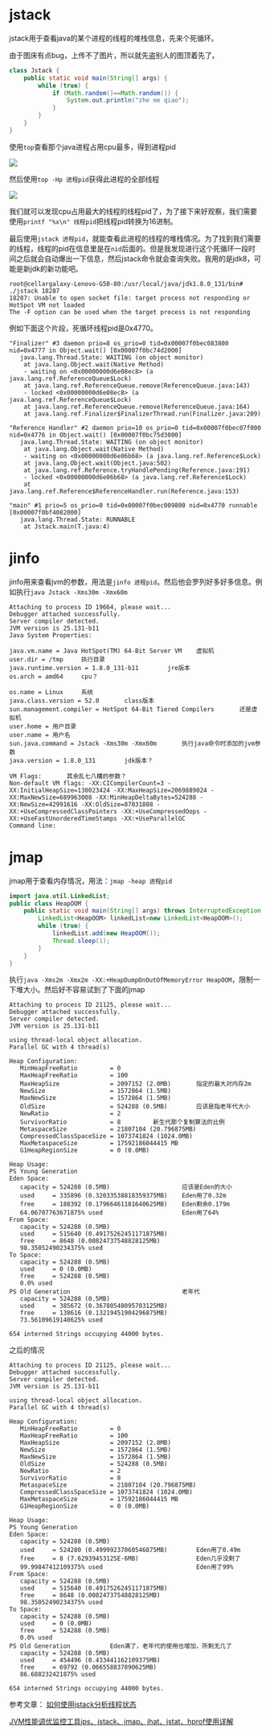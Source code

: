# jstack

jstack用于查看java的某个进程的线程的堆栈信息，先来个死循环。

由于图床有点bug，上传不了图片，所以就先盗别人的图顶着先了。
```java
class Jstack {
	public static void main(String[] args) {
		while (true) {
			if (Math.random()==Math.random()) {
				System.out.println("zhe me qiao");
			}
		}
	}
}
```


使用`top`查看那个java进程占用cpu最多，得到进程pid

![](/file/blog/code/20180319/upload-images.jianshu.io-upload_images-2184951-b61659815716a054.png.1.png)

然后使用`top -Hp 进程pid`获得此进程的全部线程

![](/file/blog/code/20180319/upload-images.jianshu.io-upload_images-2184951-831f6716e5801e63.png.1.png)

我们就可以发现cpu占用最大的线程的线程pid了，为了接下来好观察，我们需要使用`printf "%x\n" 线程pid`把线程pid转换为16进制。

最后使用`jstack 进程pid`，就能查看此进程的线程的堆栈情况。为了找到我们需要的线程，线程的pid在信息里是在`nid`后面的。但是我发现进行这个死循环一段时间之后就会自动爆出一下信息，然后jstack命令就会查询失败。我用的是jdk8，可能是新jdk的新功能吧。
```
root@cellargalaxy-Lenovo-G50-80:/usr/local/java/jdk1.8.0_131/bin# ./jstack 18287
18287: Unable to open socket file: target process not responding or HotSpot VM not loaded
The -F option can be used when the target process is not responding
```
例如下面这个片段，死循环线程pid是0x4770。
```
"Finalizer" #3 daemon prio=8 os_prio=0 tid=0x00007f0bec083800 nid=0x4777 in Object.wait() [0x00007f0bc74d2000]
   java.lang.Thread.State: WAITING (on object monitor)
	at java.lang.Object.wait(Native Method)
	- waiting on <0x00000000d6e08ec8> (a java.lang.ref.ReferenceQueue$Lock)
	at java.lang.ref.ReferenceQueue.remove(ReferenceQueue.java:143)
	- locked <0x00000000d6e08ec8> (a java.lang.ref.ReferenceQueue$Lock)
	at java.lang.ref.ReferenceQueue.remove(ReferenceQueue.java:164)
	at java.lang.ref.Finalizer$FinalizerThread.run(Finalizer.java:209)

"Reference Handler" #2 daemon prio=10 os_prio=0 tid=0x00007f0bec07f000 nid=0x4776 in Object.wait() [0x00007f0bc75d3000]
   java.lang.Thread.State: WAITING (on object monitor)
	at java.lang.Object.wait(Native Method)
	- waiting on <0x00000000d6e06b68> (a java.lang.ref.Reference$Lock)
	at java.lang.Object.wait(Object.java:502)
	at java.lang.ref.Reference.tryHandlePending(Reference.java:191)
	- locked <0x00000000d6e06b68> (a java.lang.ref.Reference$Lock)
	at java.lang.ref.Reference$ReferenceHandler.run(Reference.java:153)

"main" #1 prio=5 os_prio=0 tid=0x00007f0bec009800 nid=0x4770 runnable [0x00007f0bf4082000]
   java.lang.Thread.State: RUNNABLE
	at Jstack.main(T.java:4)
```

# jinfo
jinfo用来查看jvm的参数，用法是`jinfo 进程pid`。然后他会罗列好多好多信息。例如执行`java Jstack -Xms30m -Xmx60m`
```
Attaching to process ID 19664, please wait...
Debugger attached successfully.
Server compiler detected.
JVM version is 25.131-b11
Java System Properties:

java.vm.name = Java HotSpot(TM) 64-Bit Server VM	虚拟机
user.dir = /tmp		执行目录
java.runtime.version = 1.8.0_131-b11		jre版本
os.arch = amd64		cpu？

os.name = Linux		系统
java.class.version = 52.0		class版本
sun.management.compiler = HotSpot 64-Bit Tiered Compilers		还是虚拟机
user.home = 用户目录
user.name = 用户名
sun.java.command = Jstack -Xms30m -Xmx60m		执行java命令时添加的jvm参数
java.version = 1.8.0_131		jdk版本？

VM Flags:		其余乱七八糟的参数？
Non-default VM flags: -XX:CICompilerCount=3 -XX:InitialHeapSize=130023424 -XX:MaxHeapSize=2069889024 -XX:MaxNewSize=689963008 -XX:MinHeapDeltaBytes=524288 -XX:NewSize=42991616 -XX:OldSize=87031808 -XX:+UseCompressedClassPointers -XX:+UseCompressedOops -XX:+UseFastUnorderedTimeStamps -XX:+UseParallelGC 
Command line:
```

# jmap
jmap用于查看内存情况，用法：`jmap -heap 进程pid`
```java
import java.util.LinkedList;
public class HeapOOM {
	public static void main(String[] args) throws InterruptedException {
		LinkedList<HeapOOM> linkedList=new LinkedList<HeapOOM>();
		while (true) {
			linkedList.add(new HeapOOM());
			Thread.sleep(1);
		}
	}
}
```
执行`java -Xms2m -Xmx2m -XX:+HeapDumpOnOutOfMemoryError HeapOOM`，限制一下堆大小。然后好不容易试到了下面的jmap
```
Attaching to process ID 21125, please wait...
Debugger attached successfully.
Server compiler detected.
JVM version is 25.131-b11

using thread-local object allocation.
Parallel GC with 4 thread(s)

Heap Configuration:
   MinHeapFreeRatio         = 0
   MaxHeapFreeRatio         = 100
   MaxHeapSize              = 2097152 (2.0MB)		指定的最大对内存2m
   NewSize                  = 1572864 (1.5MB)
   MaxNewSize               = 1572864 (1.5MB)
   OldSize                  = 524288 (0.5MB)		应该是指老年代大小
   NewRatio                 = 2
   SurvivorRatio            = 8			新生代那个复制算法的比例
   MetaspaceSize            = 21807104 (20.796875MB)
   CompressedClassSpaceSize = 1073741824 (1024.0MB)
   MaxMetaspaceSize         = 17592186044415 MB
   G1HeapRegionSize         = 0 (0.0MB)

Heap Usage:
PS Young Generation
Eden Space:
   capacity = 524288 (0.5MB)					应该是Eden的大小
   used     = 335896 (0.32033538818359375MB)	Eden用了0.32m
   free     = 188392 (0.17966461181640625MB)	Eden剩余0.179m
   64.06707763671875% used						Eden用了64%
From Space:
   capacity = 524288 (0.5MB)
   used     = 515640 (0.49175262451171875MB)
   free     = 8648 (0.00824737548828125MB)
   98.35052490234375% used
To Space:
   capacity = 524288 (0.5MB)
   used     = 0 (0.0MB)
   free     = 524288 (0.5MB)
   0.0% used
PS Old Generation								老年代
   capacity = 524288 (0.5MB)
   used     = 385672 (0.36780548095703125MB)
   free     = 138616 (0.13219451904296875MB)
   73.56109619140625% used

654 interned Strings occupying 44000 bytes.
```
之后的情况
```
Attaching to process ID 21125, please wait...
Debugger attached successfully.
Server compiler detected.
JVM version is 25.131-b11

using thread-local object allocation.
Parallel GC with 4 thread(s)

Heap Configuration:
   MinHeapFreeRatio         = 0
   MaxHeapFreeRatio         = 100
   MaxHeapSize              = 2097152 (2.0MB)
   NewSize                  = 1572864 (1.5MB)
   MaxNewSize               = 1572864 (1.5MB)
   OldSize                  = 524288 (0.5MB)
   NewRatio                 = 2
   SurvivorRatio            = 8
   MetaspaceSize            = 21807104 (20.796875MB)
   CompressedClassSpaceSize = 1073741824 (1024.0MB)
   MaxMetaspaceSize         = 17592186044415 MB
   G1HeapRegionSize         = 0 (0.0MB)

Heap Usage:
PS Young Generation
Eden Space:
   capacity = 524288 (0.5MB)
   used     = 524280 (0.49999237060546875MB)		Eden用了0.49m
   free     = 8 (7.62939453125E-6MB)				Eden几乎没剩了
   99.99847412109375% used							Eden用了99%
From Space:
   capacity = 524288 (0.5MB)
   used     = 515640 (0.49175262451171875MB)
   free     = 8648 (0.00824737548828125MB)
   98.35052490234375% used
To Space:
   capacity = 524288 (0.5MB)
   used     = 0 (0.0MB)
   free     = 524288 (0.5MB)
   0.0% used
PS Old Generation			Eden满了，老年代的使用也增加，所剩无几了
   capacity = 524288 (0.5MB)
   used     = 454496 (0.433441162109375MB)
   free     = 69792 (0.066558837890625MB)
   86.688232421875% used

654 interned Strings occupying 44000 bytes.
```

参考文章：
[如何使用jstack分析线程状态](https://www.jianshu.com/p/6690f7e92f27 "如何使用jstack分析线程状态")

[JVM性能调优监控工具jps、jstack、jmap、jhat、jstat、hprof使用详解](https://my.oschina.net/feichexia/blog/196575 "JVM性能调优监控工具jps、jstack、jmap、jhat、jstat、hprof使用详解")